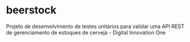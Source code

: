 # beerstock
Projeto de desenvolvimento de testes unitários para validar uma API REST de gerenciamento de estoques de cerveja - Digital Innovation One
